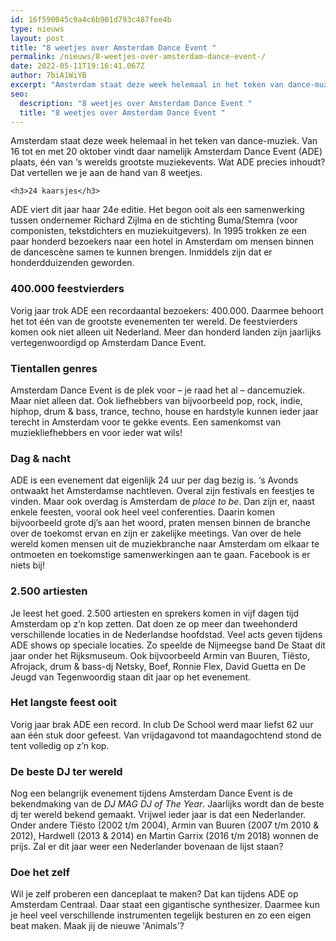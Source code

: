 ```yaml
---
id: 16f590045c9a4c6b901d793c487fee4b
type: nieuws
layout: post
title: "8 weetjes over Amsterdam Dance Event "
permalink: /nieuws/8-weetjes-over-amsterdam-dance-event-/
date: 2022-05-11T19:16:41.067Z
author: 7biA1WiYB
excerpt: "Amsterdam staat deze week helemaal in het teken van dance-muziek. Van 16 tot en met 20 oktober vindt daar namelijk Amsterdam Dance Event (ADE) plaats, één van ‘s werelds grootste muziekevents. Wat ADE precies inhoudt? Dat vertellen we je aan de hand van 8 weetjes.  "
seo:
  description: "8 weetjes over Amsterdam Dance Event "
  title: "8 weetjes over Amsterdam Dance Event "
---
```

Amsterdam staat deze week helemaal in het teken van dance-muziek. Van 16 tot en met 20 oktober vindt daar namelijk Amsterdam Dance Event (ADE) plaats, één van ‘s werelds grootste muziekevents. Wat ADE precies inhoudt? Dat vertellen we je aan de hand van 8 weetjes.  

    <h3>24 kaarsjes</h3>
<p>ADE viert dit jaar haar 24e editie. Het begon ooit als een samenwerking tussen ondernemer Richard Zijlma en de stichting Buma/Stemra (voor componisten, tekstdichters en muziekuitgevers). In 1995 trokken ze een paar honderd bezoekers naar een hotel in Amsterdam om mensen binnen de dancescène samen te kunnen brengen. Inmiddels zijn dat er honderdduizenden geworden.</p>
<h3>400.000 feestvierders</h3>
<p>Vorig jaar trok ADE een recordaantal bezoekers: 400.000. Daarmee behoort het tot één van de grootste evenementen ter wereld. De feestvierders komen ook niet alleen uit Nederland. Meer dan honderd landen zijn jaarlijks vertegenwoordigd op Amsterdam Dance Event.</p>
<h3>Tientallen genres</h3>
<p>Amsterdam Dance Event is de plek voor – je raad het al – dancemuziek. Maar niet alleen dat. Ook liefhebbers van bijvoorbeeld pop, rock, indie, hiphop, drum &amp; bass, trance, techno, house en hardstyle kunnen ieder jaar terecht in Amsterdam voor te gekke events. Een samenkomst van muziekliefhebbers en voor ieder wat wils!</p>
<h3>Dag &amp; nacht</h3>
<p>ADE is een evenement dat eigenlijk 24 uur per dag bezig is. ‘s Avonds ontwaakt het Amsterdamse nachtleven. Overal zijn festivals en feestjes te vinden. Maar ook overdag is Amsterdam de <em>place to be</em>. Dan zijn er, naast enkele feesten, vooral ook heel veel conferenties. Daarin komen bijvoorbeeld grote dj’s aan het woord, praten mensen binnen de branche over de toekomst ervan en zijn er zakelijke meetings. Van over de hele wereld komen mensen uit de muziekbranche naar Amsterdam om elkaar te ontmoeten en toekomstige samenwerkingen aan te gaan. Facebook is er niets bij!</p>
<h3>2.500 artiesten</h3>
<p>Je leest het goed. 2.500 artiesten en sprekers komen in vijf dagen tijd Amsterdam op z’n kop zetten. Dat doen ze op meer dan tweehonderd verschillende locaties in de Nederlandse hoofdstad. Veel acts geven tijdens ADE shows op speciale locaties. Zo speelde de Nijmeegse band De Staat dit jaar onder het Rijksmuseum. Ook bijvoorbeeld Armin van Buuren, Tiësto, Afrojack, drum &amp; bass-dj Netsky, Boef, Ronnie Flex, David Guetta en De Jeugd van Tegenwoordig staan dit jaar op het evenement.</p>
<h3>Het langste feest ooit</h3>
<p>Vorig jaar brak ADE een record. In club De School werd maar liefst 62 uur aan één stuk door gefeest. Van vrijdagavond tot maandagochtend stond de tent volledig op z’n kop.</p>
<h3>De beste DJ ter wereld</h3>
<p>Nog een belangrijk evenement tijdens Amsterdam Dance Event is de bekendmaking van de <em>DJ MAG DJ of The Year</em>. Jaarlijks wordt dan de beste dj ter wereld bekend gemaakt. Vrijwel ieder jaar is dat een Nederlander. Onder andere Tiësto (2002 t/m 2004), Armin van Buuren (2007 t/m 2010 &amp; 2012), Hardwell (2013 &amp; 2014) en Martin Garrix (2016 t/m 2018) wonnen de prijs. Zal er dit jaar weer een Nederlander bovenaan de lijst staan?</p>
<h3>Doe het zelf</h3>
<p>Wil je zelf proberen een danceplaat te maken? Dat kan tijdens ADE op Amsterdam Centraal. Daar staat een gigantische synthesizer. Daarmee kun je heel veel verschillende instrumenten tegelijk besturen en zo een eigen beat maken. Maak jij de nieuwe 'Animals'?</p>  
